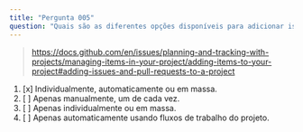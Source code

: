 ```yaml
---
title: "Pergunta 005"
question: "Quais são as diferentes opções disponíveis para adicionar issues e pull requests a um quadro de projeto no GitHub?"
---
```



> https://docs.github.com/en/issues/planning-and-tracking-with-projects/managing-items-in-your-project/adding-items-to-your-project#adding-issues-and-pull-requests-to-a-project
1. [x] Individualmente, automaticamente ou em massa.
1. [ ] Apenas manualmente, um de cada vez.
1. [ ] Apenas individualmente ou em massa.
1. [ ] Apenas automaticamente usando fluxos de trabalho do projeto.
